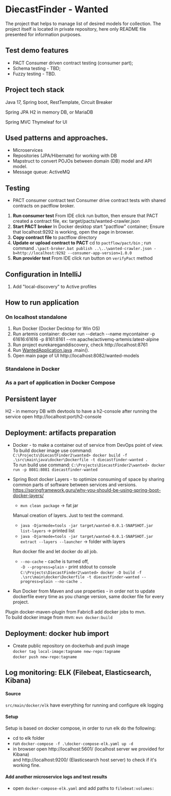# DiecastFinder - Wanted
The project that helps to manage list of desired models for collection.
The project itself is located in private repository, here only README file presented for information purposes.

## Test demo features
* PACT Consumer driven contract testing (consumer part);
* Schema testing - TBD;
* Fuzzy testing - TBD.

## Project tech stack
Java 17,
Spring boot,
RestTemplate,
Circuit Breaker

Spring JPA
H2 in memory DB,
or MariaDB

Spring MVC
Thymeleaf for UI

## Used patterns and approaches.
* Microservices
* Repositories (JPA/Hibernate) for working with DB
* Mapstruct to convert POJOs between domain (DB) model and API model.
* Message queue: ActiveMQ

## Testing
* PACT consumer contract test
Consumer drive contract tests with shared contracts on pactflow broker.
1. **Run consumer test** From IDE click run button, then ensure that PACT created a contract file, ex: target/pacts/wanted-crawler.json
2. **Start PACT broker** In Docker desktop start "pactflow" container; Ensure that localhost:9292 is working, open the page in browser.
3. **Copy contract file** to pactflow directory
4. **Update or upload contract to PACT** cd to `pactflow/pact/bin` ; run command `.\pact-broker.bat publish ..\..\wanted-crawler.json -b=http://localhost:9292 --consumer-app-version=1.0.0`
5. **Run provider test** From IDE click run button on `verifyPact` method

## Configuration in IntelliJ
1. Add "local-discovery" to Active profiles

## How to run application
### On localhost standalone
1. Run Docker (Docker Decktop for Win OS)
2. Run artemis container: docker run --detach --name mycontainer -p 61616:61616 -p 8161:8161 --rm apache/activemq-artemis:latest-alpine
3. Run project eurekareganddiscovery, check http://localhost:8761
4. Run [WantedApplication.java](src%2Fmain%2Fjava%2Forg%2Fdiecastfinder%2Fwanted%2FWantedApplication.java) .main().
5. Open main page of UI http://localhost:8082/wanted-models

### Standalone in Docker

### As a part of application in Docker Compose

## Persistent layer
H2 - in memory DB with devtools to have a h2-console
after running the service open http://localhost:port/h2-console

## Deployment: artifacts preparation
* Docker - to make a container out of service from DevOps point of view.<br>
To build docker image use command:
`C:\Projects\DiecastFinder2\wanted> docker build -f .\src\main\java\docker\Dockerfile -t diecastfinder-wanted .`
<br>To run build use command:
`C:\Projects\DiecastFinder2\wanted> docker run -p 8081:8081 diecastfinder-wanted`


* Spring Boot docker Layers - to optimize consuming of space by sharing common parts of software between services and versions.
  https://springframework.guru/why-you-should-be-using-spring-boot-docker-layers/
  * `mvn clean package` -> fat jar 
  
  Manual creation of layers. Just to test the command.
  * `java -Djarmode=tools -jar target/wanted-0.0.1-SNAPSHOT.jar list-layers` -> printed list
  * `java -Djarmode=tools -jar target/wanted-0.0.1-SNAPSHOT.jar extract --layers --launcher` -> folder with layers
  
  Run docker file and let docker do all job.
  * `--no-cache` - cache is turned off,<br>
    `-D --progress=plain` - print stdout to console<br>
    `C:\Projects\DiecastFinder2\wanted> docker -D build -f .\src\main\docker\Dockerfile -t diecastfinder-wanted --progress=plain --no-cache .`
   

* Run Docker from Maven and use properties - in order not to update dockerfile every time as you change version, same docker file for every project.<br>

Plugin docker-maven-plugin from Fabric8 add docker jobs to mvn.<br>
To build docker image from mvn: `mvn docker:build`

## Deployment: docker hub import
* Create public repository on dockerhub and push image<br>
`docker tag local-image:tagname new-repo:tagname`<br>
`docker push new-repo:tagname` 

## Log monitoring: ELK (Filebeat, Elasticsearch, Kibana)
#### Source
`src/main/docker/elk` have everything for running and configure elk logging<br>
#### Setup 
Setup is based on docker compose, in order to run elk do the following:<br>
* cd to elk folder
* run `docker-compose -f .\docker-compose-elk.yaml up -d`
* in browser open http://localhost:5601/ (localhost server we provided for Kibana)<br> 
and http://localhost:9200/ (Elasticsearch host server) to check if it's working fine.
#### Add another microservice logs and test results
* open `docker-compose-elk.yaml` and add paths to `filebeat:volumes:`
